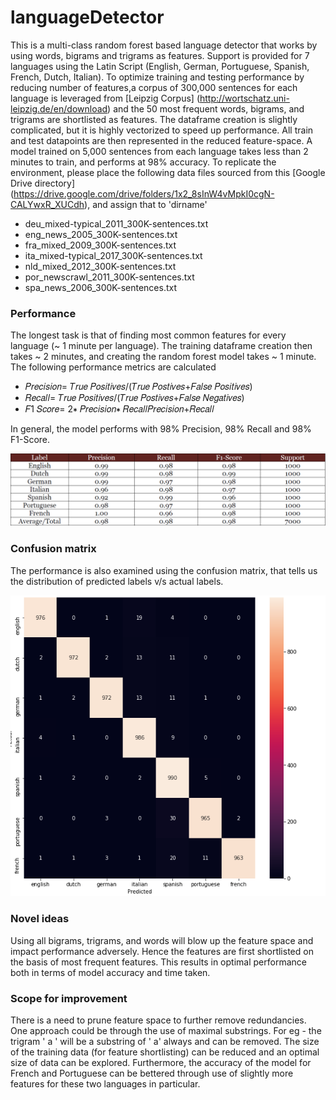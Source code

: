 # languageDetector
This is a multi-class random forest based language detector that works by using words, bigrams and trigrams as features. Support is provided for 7 languages using the Latin Script (English, German, Portuguese, Spanish, French, Dutch, Italian). 
To optimize training and testing performance by reducing number of features,a corpus of 300,000 sentences for each language is leveraged from [Leipzig Corpus] (http://wortschatz.uni-leipzig.de/en/download) and the 50 most frequent words, bigrams, and trigrams are shortlisted as features. The dataframe creation is slightly complicated, but it is highly vectorized to speed up performance. All train and test datapoints are then represented in the reduced feature-space. A model trained on 5,000 sentences from each language takes less than 2 minutes to train, and performs at 98% accuracy. To replicate the environment, please place the following data files sourced from this [Google Drive directory] (https://drive.google.com/drive/folders/1x2_8sInW4vMpkI0cgN-CALYwxR_XUCdh), and assign that to 'dirname'
- deu_mixed-typical_2011_300K-sentences.txt
- eng_news_2005_300K-sentences.txt
- fra_mixed_2009_300K-sentences.txt
- ita_mixed-typical_2017_300K-sentences.txt
- nld_mixed_2012_300K-sentences.txt
- por_newscrawl_2011_300K-sentences.txt
- spa_news_2006_300K-sentences.txt

### Performance
The longest task is that of finding most common features for every language (~ 1 minute per language). The training dataframe creation then takes ~ 2 minutes, and creating the random forest model takes ~ 1 minute. The following performance metrics are calculated 

- 𝑃𝑟𝑒𝑐𝑖𝑠𝑖𝑜𝑛= 𝑇𝑟𝑢𝑒 𝑃𝑜𝑠𝑖𝑡𝑖𝑣𝑒𝑠/(𝑇𝑟𝑢𝑒 𝑃𝑜𝑠𝑡𝑖𝑣𝑒𝑠+𝐹𝑎𝑙𝑠𝑒 𝑃𝑜𝑠𝑖𝑡𝑖𝑣𝑒𝑠) 
- 𝑅𝑒𝑐𝑎𝑙𝑙= 𝑇𝑟𝑢𝑒 𝑃𝑜𝑠𝑖𝑡𝑖𝑣𝑒𝑠/(𝑇𝑟𝑢𝑒 𝑃𝑜𝑠𝑡𝑖𝑣𝑒𝑠+𝐹𝑎𝑙𝑠𝑒 𝑁𝑒𝑔𝑎𝑡𝑖𝑣𝑒𝑠)
- 𝐹1 𝑆𝑐𝑜𝑟𝑒= 2∗ 𝑃𝑟𝑒𝑐𝑖𝑠𝑖𝑜𝑛∗ 𝑅𝑒𝑐𝑎𝑙𝑙𝑃𝑟𝑒𝑐𝑖𝑠𝑖𝑜𝑛+𝑅𝑒𝑐𝑎𝑙𝑙

In general, the model performs with 98% Precision, 98% Recall and 98% F1-Score. 

![alt text](https://github.com/kiranramnath007/languageDetector/blob/master/Classification%20report.PNG)

### Confusion matrix
The performance is also examined using the confusion matrix, that tells us the distribution of predicted labels v/s actual labels.

![alt text](https://github.com/kiranramnath007/languageDetector/blob/master/Confusion%20Matrix.PNG)

### Novel ideas
Using all bigrams, trigrams, and words will blow up the feature space and impact performance adversely. Hence the features are first shortlisted on the basis of most frequent features. This results in optimal performance both in terms of model accuracy and time taken.

### Scope for improvement

There is a need to prune feature space to further remove redundancies. One approach could be through the use of maximal substrings. For eg - the trigram ' a ' will be a substring of ' a' always and can be removed. The size of the training data (for feature shortlisting) can be reduced and an optimal size of data can be explored. Furthermore, the accuracy of the model for French and Portuguese can be bettered through use of slightly more features for these two languages in particular.
